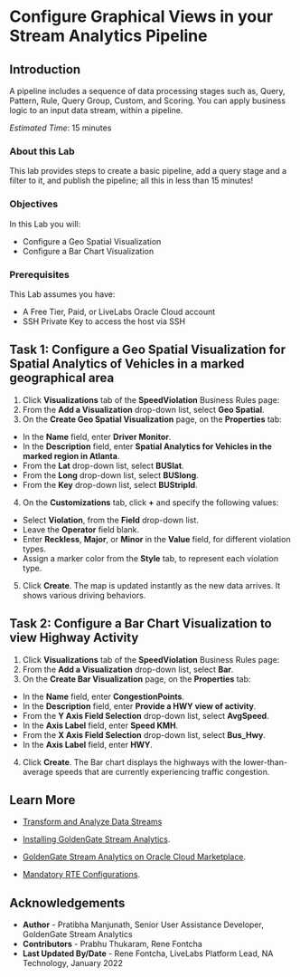 
# Configure Graphical Views in your Stream Analytics Pipeline

## Introduction

A pipeline includes a sequence of data processing stages such as, Query, Pattern, Rule, Query Group, Custom, and Scoring. You can apply business logic to an input data stream, within a pipeline.

*Estimated Time*: 15 minutes

### About this Lab

This lab provides steps to create a basic pipeline, add a query stage and a filter to it, and publish the pipeline; all this in less than 15 minutes!

### Objectives
In this Lab you will:
- Configure a Geo Spatial Visualization
- Configure a Bar Chart Visualization

### Prerequisites
This Lab assumes you have:
- A Free Tier, Paid, or LiveLabs Oracle Cloud account
- SSH Private Key to access the host via SSH

## **Task 1:** Configure a Geo Spatial Visualization for Spatial Analytics of Vehicles in a marked geographical area
1. Click **Visualizations** tab of the **SpeedViolation** Business Rules page:
2. From the **Add a Visualization** drop-down list, select **Geo Spatial**.
3. On the **Create Geo Spatial Visualization** page, on the **Properties** tab:
 - In the **Name** field, enter **Driver Monitor**.
 - In the **Description** field, enter **Spatial Analytics for Vehicles in the marked region in Atlanta**.
 - From the **Lat** drop-down list, select **BUSlat**.
 - From the **Long** drop-down list, select **BUSlong**.
 - From the **Key** drop-down list, select **BUStripId**.
4. On the **Customizations** tab, click **+** and specify the following values:
 - Select **Violation**, from the **Field** drop-down list.
 - Leave the **Operator** field blank.
 - Enter **Reckless**, **Major**, or **Minor** in the **Value** field, for different violation types.
 - Assign a marker color from the **Style** tab, to represent each violation type.
5. Click **Create**.
The map is updated instantly as the new data arrives. It shows various driving behaviors.


## **Task 2:** Configure a Bar Chart Visualization to view Highway Activity 
1. Click **Visualizations** tab of the **SpeedViolation** Business Rules page:
2. From the **Add a Visualization** drop-down list, select **Bar**.
3. On the **Create Bar Visualization** page, on the **Properties** tab:
 - In the **Name** field, enter **CongestionPoints**.
 - In the **Description** field, enter **Provide a HWY view of activity**.
 - From the **Y Axis Field Selection** drop-down list, select **AvgSpeed**.
 - In the **Axis Label** field, enter **Speed KMH**.
 - From the **X Axis Field Selection** drop-down list, select **Bus_Hwy**.
 - In the **Axis Label** field, enter **HWY**.
 4. Click **Create**.
 The Bar chart displays the highways with the lower-than-average speeds that are currently experiencing traffic congestion.

## Learn More

* [Transform and Analyze Data Streams](https://docs.oracle.com/en/middleware/fusion-middleware/osa/19.1/using/creating-pipeline-transform-and-analyze-data-streams.html#GUID-9DB9B57A-1095-4557-ACB9-816A696EB121)

* [Installing GoldenGate Stream Analytics](https://docs.oracle.com/en/middleware/fusion-middleware/osa/19.1/install/how-install-goldengate-stream-analytics.html#GUID-13BC895D-6AD1-4398-98E2-B5BE5B14D26B).

* [GoldenGate Stream Analytics on Oracle Cloud Marketplace](https://docs.oracle.com/en/middleware/fusion-middleware/osa/19.1/osamp/getting-started-goldengate-stream-analytics-oci.html#GUID-B488861E-1C43-4177-A1F8-40F8E44754AD).

* [Mandatory RTE Configurations](https://docs.oracle.com/en/middleware/fusion-middleware/osa/19.1/using/configuring-runtime-environment.html#GUID-EB33DDFD-7444-434D-8944-059564A453FD).

## Acknowledgements
* **Author** - Pratibha Manjunath, Senior User Assistance Developer, GoldenGate Stream Analytics
* **Contributors** - Prabhu Thukaram, Rene Fontcha
* **Last Updated By/Date** - Rene Fontcha, LiveLabs Platform Lead, NA Technology, January 2022
